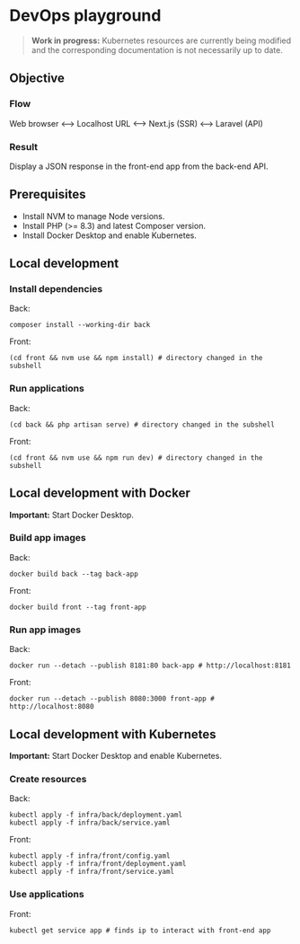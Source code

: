 # DevOps playground

> **Work in progress:** Kubernetes resources are currently being modified and the corresponding documentation is not necessarily up to date.

## Objective

### Flow

Web browser <--> Localhost URL <--> Next.js (SSR) <--> Laravel (API)

### Result

Display a JSON response in the front-end app from the back-end API.

## Prerequisites

- Install NVM to manage Node versions.
- Install PHP (>= 8.3) and latest Composer version.
- Install Docker Desktop and enable Kubernetes.

## Local development

### Install dependencies

Back:
```shell
composer install --working-dir back
```

Front:
```shell
(cd front && nvm use && npm install) # directory changed in the subshell
```

### Run applications

Back:
```shell
(cd back && php artisan serve) # directory changed in the subshell
```

Front:
```shell
(cd front && nvm use && npm run dev) # directory changed in the subshell
```

## Local development with Docker

**Important:** Start Docker Desktop.

### Build app images

Back:
```shell
docker build back --tag back-app
```

Front:
```shell
docker build front --tag front-app
```

### Run app images

Back:
```shell
docker run --detach --publish 8181:80 back-app # http://localhost:8181
```

Front:
```shell
docker run --detach --publish 8080:3000 front-app # http://localhost:8080
```

## Local development with Kubernetes

**Important:** Start Docker Desktop and enable Kubernetes.

### Create resources

Back:
```shell
kubectl apply -f infra/back/deployment.yaml
kubectl apply -f infra/back/service.yaml
```

Front:
```shell
kubectl apply -f infra/front/config.yaml
kubectl apply -f infra/front/deployment.yaml
kubectl apply -f infra/front/service.yaml
```

### Use applications

Front:
```shell
kubectl get service app # finds ip to interact with front-end app
```
